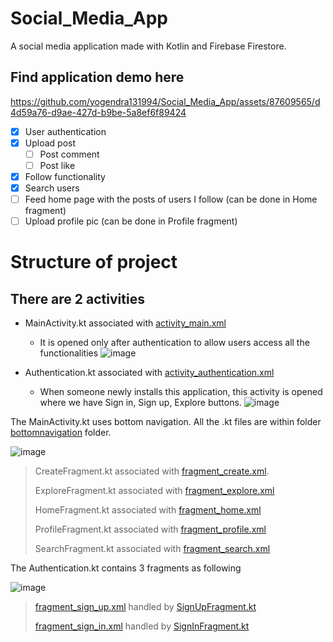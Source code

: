 
# Social_Media_App
A social media application made with Kotlin and Firebase Firestore.

## Find application demo here
https://github.com/yogendra131994/Social_Media_App/assets/87609565/d4d59a76-d9ae-427d-b9be-5a8ef6f89424



- [x] User authentication
- [x] Upload post
     - [ ] Post comment
     - [ ] Post like
- [x] Follow functionality
- [x] Search users
- [ ] Feed home page with the posts of users I follow (can be done in Home fragment)
- [ ] Upload profile pic (can be done in Profile fragment)

# Structure of project

## There are 2 activities
  - MainActivity.kt associated with [activity_main.xml](https://github.com/yogendra131994/Social_Media_App/blob/main/app/src/main/res/layout/activity_main.xml)
      - It is opened only after authentication to allow users access all the functionalities
        ![image](https://github.com/yogendra131994/Social_Media_App/assets/87609565/106baf59-0d6d-420b-8216-41a21258d9b3)

  - Authentication.kt associated with [activity_authentication.xml]( https://github.com/yogendra131994/Social_Media_App/blob/main/app/src/main/res/layout/activity_authentication.xml)
      - When someone newly installs this application, this activity is opened where we have Sign in, Sign up, Explore buttons.
        ![image](https://github.com/yogendra131994/Social_Media_App/assets/87609565/9efc5e8f-8141-48fc-a4a4-a373a356756a)

The MainActivity.kt uses bottom navigation. All the .kt files are within folder [bottomnavigation](https://github.com/yogendra131994/Social_Media_App/tree/main/app/src/main/java/com/example/myapplication/bottomnavigation) folder.

![image](https://github.com/yogendra131994/Social_Media_App/assets/87609565/3e125c88-cf06-4381-8288-ca82f80ead74)


> CreateFragment.kt associated with [fragment_create.xml](https://github.com/yogendra131994/Social_Media_App/blob/main/app/src/main/java/com/example/myapplication/bottomnavigation/CreateFragment.kt).
> 
> ExploreFragment.kt associated with [fragment_explore.xml](https://github.com/yogendra131994/Social_Media_App/blob/main/app/src/main/java/com/example/myapplication/bottomnavigation/ExploreFragment.kt)
> 
> HomeFragment.kt associated with [fragment_home.xml](https://github.com/yogendra131994/Social_Media_App/blob/main/app/src/main/java/com/example/myapplication/bottomnavigation/HomeFragment.kt)
> 
> ProfileFragment.kt associated with [fragment_profile.xml](https://github.com/yogendra131994/Social_Media_App/blob/main/app/src/main/java/com/example/myapplication/bottomnavigation/ProfileFragment.kt)
> 
> SearchFragment.kt associated with [fragment_search.xml](https://github.com/yogendra131994/Social_Media_App/blob/main/app/src/main/java/com/example/myapplication/bottomnavigation/SearchFragment.kt)


The Authentication.kt contains 3 fragments as following

![image](https://github.com/yogendra131994/Social_Media_App/assets/87609565/851899a5-84d1-4357-99bd-26021018b4a2)

> [fragment_sign_up.xml](https://github.com/yogendra131994/Social_Media_App/blob/main/app/src/main/res/layout/fragment_sign_up.xml)  handled by [SignUpFragment.kt](https://github.com/yogendra131994/Social_Media_App/blob/main/app/src/main/java/com/example/myapplication/SignUpFragment.kt)
> 
> [fragment_sign_in.xml](https://github.com/yogendra131994/Social_Media_App/blob/main/app/src/main/res/layout/fragment_sign_in.xml) handled by [SignInFragment.kt](https://github.com/yogendra131994/Social_Media_App/blob/main/app/src/main/java/com/example/myapplication/SignInFragment.kt)
